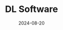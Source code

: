 ---  
layout: startup_page  
title: "DL Software"  
id: "dl.software"  
permalink: "/dlsoftwaredl.software08202024/"  
website: "https://www.dl.software/"  
funding_round: "Pre-Seed"  
funding_amount: "$2M"  
investors: "dao5, Naval, Evolve Ventures, Kevin Zhou, Meltem Demirors, Balaji, and co-founders from Anduril, Rippling, Flexport, Intercom, Lambda, Replit, Ankr, and Akash"  
about: "DL Software operates a portfolio of software products, including a financial information system, a generative AI API for text-to-speech, an AI physician, and an image generation app featuring decentralized and edge compute. The company boasts hundreds of thousands of users across its diverse product offerings."  
markets: "Fintech, AI, Software"  
hq: "New York, New York, United States"  
founded_year: "2003"  
linkedin: "https://www.linkedin.com/company/dlsoftwareinc"  
twitter: ""  
instagram: ""  
facebook: ""  
crunchbase: "https://www.crunchbase.com/organization/dl-software-1351"  
pitchbook: "https://pitchbook.com/profiles/company/267943-60"  

date_display: "20-Aug-2024"  
date: "2024-08-20"

# SEO Optimization  
meta_title: "DL Software - Pre-Seed Funding ($2M)"  
meta_description: "DL Software, DL Software operates a portfolio of software products, including a financial information system, a generative AI API for text-to-speech, an AI physici..."  
meta_keywords: "DL Software, Fintech, AI, Software, Pre-Seed funding"  
canonical_url: "https://startup.projectstartups.com/dlsoftwaredl.software08202024/"  
---